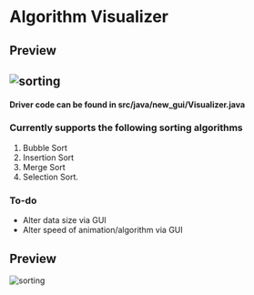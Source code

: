 # Algorithm Visualizer

## Preview
![sorting](https://user-images.githubusercontent.com/83848755/167278499-e903cf3e-fbca-4b5c-afaf-e508d8e4e1d4.gif)
---
#### Driver code can be found in src/java/new_gui/Visualizer.java

### Currently supports the following sorting algorithms
1. Bubble Sort
2. Insertion Sort
3. Merge Sort
4. Selection Sort.

### To-do
* Alter data size via GUI
* Alter speed of animation/algorithm via GUI

## Preview
![sorting](https://user-images.githubusercontent.com/83848755/167278499-e903cf3e-fbca-4b5c-afaf-e508d8e4e1d4.gif)
